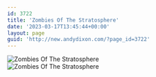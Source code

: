 ```yaml
---
id: 3722
title: 'Zombies Of The Stratosphere'
date: '2023-03-17T13:45:44+00:00'
layout: page
guid: 'http://new.andydixon.com/?page_id=3722'
---
```


![Zombies Of The Stratosphere](https://i0.wp.com/assets.g8x2.ldn.idrivee2-23.com/posters/Zombies%20Of%20The%20Stratosphere%2001.jpg?w=1200&ssl=1 "Zombies Of The Stratosphere")  
![Zombies Of The Stratosphere](https://i0.wp.com/assets.g8x2.ldn.idrivee2-23.com/posters/Zombies%20Of%20The%20Stratosphere%2002.jpg?w=1200&ssl=1 "Zombies Of The Stratosphere")